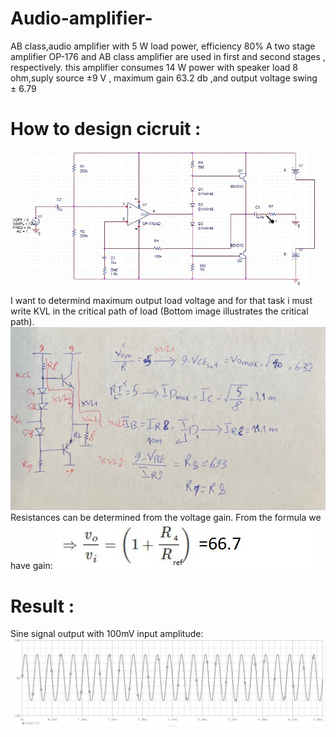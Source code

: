 # Audio-amplifier-
AB class,audio amplifier with 5 W load power, efficiency 80%
A two stage amplifier
OP-176 and  AB class amplifier are used in first and second stages , respectively.
this amplifier consumes 14 W power with speaker load 8 ohm,suply source ±9 V , maximum gain 63.2 db ,and output voltage  swing ± 6.79
# How to design cicruit :
![Alt text](sh1.jpg)
I want to determind maximum output load voltage and for that task i must write KVL in the critical path of load (Bottom image illustrates the critical path).
![Alt text](photo_2023-10-18_21-33-19.jpg)
Resistances can be determined from the voltage gain.
From the formula we have gain:
![Alt text](Capture.jpg)
# Result :
Sine signal output with 100mV input amplitude:
![Alt text](output_sig_100m.jpg)
